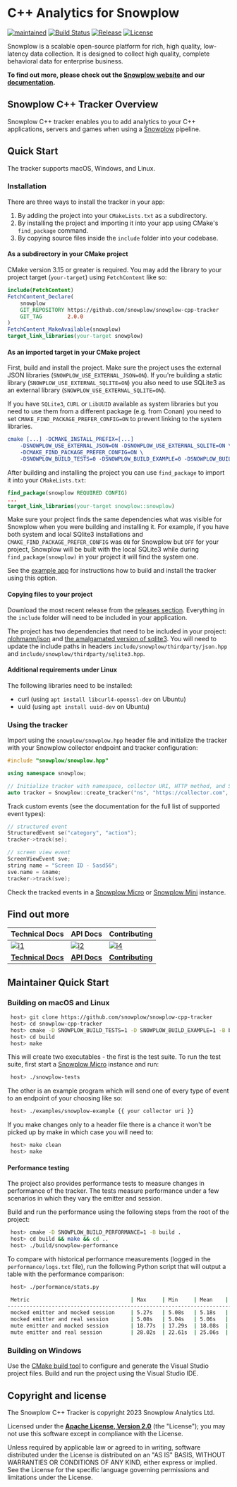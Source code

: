 # C++ Analytics for Snowplow

[![maintained]][tracker-classificiation] [![Build Status][travis-image]][travis] [![Release][release-image]][releases] [![License][license-image]][license]

Snowplow is a scalable open-source platform for rich, high quality, low-latency data collection. It is designed to collect high quality, complete behavioral data for enterprise business.

**To find out more, please check out the [Snowplow website][website] and our [documentation][docs].**

## Snowplow C++ Tracker Overview

Snowplow C++ tracker enables you to add analytics to your C++ applications, servers and games when using a [Snowplow][snowplow] pipeline.

## Quick Start

The tracker supports macOS, Windows, and Linux.

### Installation

There are three ways to install the tracker in your app:

1. By adding the project into your `CMakeLists.txt` as a subdirectory.
2. By installing the project and importing it into your app using CMake's `find_package` command.
3. By copying source files inside the `include` folder into your codebase.

#### As a subdirectory in your CMake project

CMake version 3.15 or greater is required. You may add the library to your project target (`your-target`) using `FetchContent` like so:

```cmake
include(FetchContent)
FetchContent_Declare(
    snowplow
    GIT_REPOSITORY https://github.com/snowplow/snowplow-cpp-tracker
    GIT_TAG        2.0.0
)
FetchContent_MakeAvailable(snowplow)
target_link_libraries(your-target snowplow)
```

#### As an imported target in your CMake project

First, build and install the project. Make sure the project uses the external JSON libraries (`SNOWPLOW_USE_EXTERNAL_JSON=ON`). If you're building a static library (`SNOWPLOW_USE_EXTERNAL_SQLITE=ON`) you also need to use SQLite3 as an external library (`SNOWPLOW_USE_EXTERNAL_SQLITE=ON`).

If you have `SQLite3`, `CURL` or `LibUUID` available as system libraries but you need to use them from a different package (e.g. from Conan) you need to set `CMAKE_FIND_PACKAGE_PREFER_CONFIG=ON` to prevent linking to the system libraries.

```cmake
cmake [...] -DCMAKE_INSTALL_PREFIX=[...]
    -DSNOWPLOW_USE_EXTERNAL_JSON=ON -DSNOWPLOW_USE_EXTERNAL_SQLITE=ON \
    -DCMAKE_FIND_PACKAGE_PREFER_CONFIG=ON \
    -DSNOWPLOW_BUILD_TESTS=0 -DSNOWPLOW_BUILD_EXAMPLE=0 -DSNOWPLOW_BUILD_PERFORMANCE=0
```

After building and installing the project you can use `find_package` to import it into your `CMakeLists.txt`:

```cmake
find_package(snowplow REQUIRED CONFIG)
...
target_link_libraries(your-target snowplow::snowplow)
```

Make sure your project finds the same dependencies what was visible for Snowplow when you were building and installing it. For example, if you have both system and local SQlite3 installations and `CMAKE_FIND_PACKAGE_PREFER_CONFIG` was `ON` for Snowplow but `OFF` for your project, Snowplow will be built with the local SQLite3 while during `find_package(snowplow)` in your project it will find the system one.

See the [example app](examples/README.md) for instructions how to build and install the tracker using this option.

#### Copying files to your project

Download the most recent release from the [releases section](https://github.com/snowplow/snowplow-cpp-tracker/releases). Everything in the `include` folder will need to be included in your application.

The project has two dependencies that need to be included in your project: [nlohmann/json](https://github.com/nlohmann/json) and [the amalgamated version of sqlite3](https://www.sqlite.org/download.html). You will need to update the include paths in headers `include/snowplow/thirdparty/json.hpp` and `include/snowplow/thirdparty/sqlite3.hpp`.

#### Additional requirements under Linux

The following libraries need to be installed:

* curl (using `apt install libcurl4-openssl-dev` on Ubuntu)
* uuid (using `apt install uuid-dev` on Ubuntu)

### Using the tracker

Import using the `snowplow/snowplow.hpp` header file and initialize the tracker with your Snowplow collector endpoint and tracker configuration:

```cpp
#include "snowplow/snowplow.hpp"

using namespace snowplow;

// Initialize tracker with namespace, collector URI, HTTP method, and SQLite database path (see docs for other options)
auto tracker = Snowplow::create_tracker("ns", "https://collector.com", POST, "sp.db");
```

Track custom events (see the documentation for the full list of supported event types):

```cpp
// structured event
StructuredEvent se("category", "action");
tracker->track(se);

// screen view event
ScreenViewEvent sve;
string name = "Screen ID - 5asd56";
sve.name = &name;
tracker->track(sve);
```

Check the tracked events in a [Snowplow Micro](https://docs.snowplow.io/docs/understanding-your-pipeline/what-is-snowplow-micro/) or [Snowplow Mini](https://docs.snowplow.io/docs/understanding-your-pipeline/what-is-snowplow-mini/) instance.

## Find out more

| Technical Docs                  | API Docs               | Contributing                      |
|---------------------------------|---------------------------|-----------------------------------|
| [![i1][techdocs-image]][techdocs]          | [![i2][techdocs-image]][apidocs]       | [![i4][contributing-image]][contributing]        |
| **[Technical Docs][techdocs]** | **[API Docs][apidocs]** | **[Contributing][contributing]** |

## Maintainer Quick Start

### Building on macOS and Linux

```bash
 host> git clone https://github.com/snowplow/snowplow-cpp-tracker
 host> cd snowplow-cpp-tracker
 host> cmake -D SNOWPLOW_BUILD_TESTS=1 -D SNOWPLOW_BUILD_EXAMPLE=1 -B build .
 host> cd build
 host> make
```

This will create two executables - the first is the test suite. To run the test suite, first start a [Snowplow Micro](https://github.com/snowplow-incubator/snowplow-micro) instance and run:

```bash
 host> ./snowplow-tests
```

The other is an example program which will send one of every type of event to an endpoint of your choosing like so:

```bash
 host> ./examples/snowplow-example {{ your collector uri }}
```

If you make changes only to a header file there is a chance it won't be picked up by make in which case you will need to:

```bash
 host> make clean
 host> make
```

#### Performance testing

The project also provides performance tests to measure changes in performance of the tracker. The tests measure performance under a few scenarios in which they vary the emitter and session.

Build and run the performance using the following steps from the root of the project:

```bash
 host> cmake -D SNOWPLOW_BUILD_PERFORMANCE=1 -B build .
 host> cd build && make && cd ..
 host> ./build/snowplow-performance
```

To compare with historical performance measurements (logged in the `performance/logs.txt` file), run the following Python script that will output a table with the performance comparison:

```bash
 host> ./performance/stats.py                                       

 Metric                                | Max     | Min     | Mean    | Last    |
--------------------------------------------------------------------------------
 mocked emitter and mocked session     | 5.27s   | 5.08s   | 5.18s   | 5.27s   |
 mocked emitter and real session       | 5.08s   | 5.04s   | 5.06s   | 5.07s   |
 mute emitter and mocked session       | 18.77s  | 17.29s  | 18.08s  | 18.77s  |
 mute emitter and real session         | 28.02s  | 22.61s  | 25.06s  | 22.61s  |
```

### Building on Windows

Use the [CMake build tool](https://cmake.org/runningcmake/) to configure and generate the Visual Studio project files.
Build and run the project using the Visual Studio IDE.

## Copyright and license

The Snowplow C++ Tracker is copyright 2023 Snowplow Analytics Ltd.

Licensed under the **[Apache License, Version 2.0][license]** (the "License");
you may not use this software except in compliance with the License.

Unless required by applicable law or agreed to in writing, software
distributed under the License is distributed on an "AS IS" BASIS,
WITHOUT WARRANTIES OR CONDITIONS OF ANY KIND, either express or implied.
See the License for the specific language governing permissions and
limitations under the License.

[website]: https://snowplow.io
[snowplow]: https://github.com/snowplow/snowplow
[docs]: https://docs.snowplow.io/

[travis-image]: https://travis-ci.org/snowplow/snowplow-cpp-tracker.png?branch=master
[travis]: https://travis-ci.org/snowplow/snowplow-cpp-tracker

[release-image]: https://img.shields.io/badge/release-2.0.0-6ad7e5.svg?style=flat
[releases]: https://github.com/snowplow/snowplow-cpp-tracker/releases

[license-image]: https://img.shields.io/badge/license-Apache--2-blue.svg?style=flat
[license]: https://www.apache.org/licenses/LICENSE-2.0

[techdocs-image]: https://d3i6fms1cm1j0i.cloudfront.net/github/images/techdocs.png
[roadmap-image]: https://d3i6fms1cm1j0i.cloudfront.net/github/images/roadmap.png
[contributing-image]: https://d3i6fms1cm1j0i.cloudfront.net/github/images/contributing.png

[techdocs]: https://docs.snowplow.io/docs/collecting-data/collecting-from-own-applications/c-tracker/
[roadmap]: https://github.com/snowplow/snowplow/projects/7
[contributing]: https://github.com/snowplow/snowplow-cpp-tracker/blob/master/CONTRIBUTING.md
[apidocs]: https://snowplow.github.io/snowplow-cpp-tracker

[tracker-classificiation]: https://docs.snowplow.io/docs/collecting-data/collecting-from-own-applications/tracker-maintenance-classification/
[maintained]: https://img.shields.io/static/v1?style=flat&label=Snowplow&message=Maintained&color=9e62dd&labelColor=9ba0aa&logo=data:image/png;base64,iVBORw0KGgoAAAANSUhEUgAAABAAAAAQCAMAAAAoLQ9TAAAAeFBMVEVMaXGXANeYANeXANZbAJmXANeUANSQAM+XANeMAMpaAJhZAJeZANiXANaXANaOAM2WANVnAKWXANZ9ALtmAKVaAJmXANZaAJlXAJZdAJxaAJlZAJdbAJlbAJmQAM+UANKZANhhAJ+EAL+BAL9oAKZnAKVjAKF1ALNBd8J1AAAAKHRSTlMAa1hWXyteBTQJIEwRgUh2JjJon21wcBgNfmc+JlOBQjwezWF2l5dXzkW3/wAAAHpJREFUeNokhQOCA1EAxTL85hi7dXv/E5YPCYBq5DeN4pcqV1XbtW/xTVMIMAZE0cBHEaZhBmIQwCFofeprPUHqjmD/+7peztd62dWQRkvrQayXkn01f/gWp2CrxfjY7rcZ5V7DEMDQgmEozFpZqLUYDsNwOqbnMLwPAJEwCopZxKttAAAAAElFTkSuQmCC
